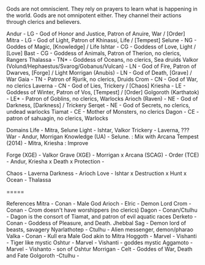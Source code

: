 Gods are not omniscient. They rely on prayers to learn what is happening in the world.
Gods are not omnipotent either. They channel their actions through clerics and believers.

Andur - LG - God of Honor and Justice, Patron of Anuire,  War / [Order]
Mitra - LG - God of Light, Patron of Khinassi,  Life / [Tempest]
Selune - NG - Goddes of Magic,  [Knowledge] / Life
Ishtar - CG - Goddess of Love, Light / [Love]
    Bast - CG - Goddess of Animals, Patron of Therion, no clerics, Rangers
	Thalassa - TN* - Goddess of Oceans, no clerics, Sea druids
Valkor (Volund/Hephaestus/Svarog/Gobanus/Vulcan) - LN - God of Fire, Patron of Dwarves,  [Forge] / Light
Morrigan (Anubis) - LN - God of Death, [Grave] / War
     Gaia - TN - Patron of Rjurik, no clerics, Druids
	Crom - CN - God of War, no clerics
Laverna - CN - God of Lies, Trickery / [Chaos]
Kriesha - LE - Goddess of Winter, Patron of Vos, [Tempest] / [Order]
	Golgoroth (Karthatok) - LE* - Patron of Goblins, no clerics, Warlocks
Arioch (Raven) - NE - God of Darkness, [Darkness] / Trickery
	Serqet - NE - God of Secrets, no clerics, undead warlocks
	Tiamat - CE - Mother of Monsters, no clerics
	 Dagon - CE - patron of sahuagin, no clerics, Warlocks

Domains
Life - Mitra, Selune
Light - Ishtar, Valkor
Trickery - Laverna, ???
War - Andur, Morrigan
Knowledge (UA) - Selune.  : Mix with Arcana
Tempest (2014) - Mitra, Kriesha : Improve

Forge (XGE) - Valkor
Grave (XGE) - Morrigan
x Arcana (SCAG) -
Order (TCE) - Andur, Kriesha
x Death
x Protection -

Chaos - Laverna
Darkness - Arioch
Love - Ishtar
x Destruction 
x Hunt
x Ocean - Thalassa

=====

References
Mitra - Conan - Male God
Arioch - Elric - Demon Lord
Crom - Conan - Crom doesn't have worshippers (no clerics)
Dagon - Conan/Ctulhu - Dagon is the consort of Tiamat, and patron of evil aquatic races
Derketo - Conan - Goddess of Pleasure, and Death. 
Jhebbal Sag - Demon lord of beasts, savagery
Nyarlathotep - Ctulhu - Alien messenger, demon/pharao
Valka - Conan - Kull era Male God akin to Mitra
Hoggoth - Marvel - Vishanti - Tiger like mystic
Oshtur - Marvel - Vishanti - goddes mystic
Aggamoto - Marvel - Vishanto - son of Oshtur
Morrigan - Celt - Goddes of War, Death and Fate
Golgoroth -Ctulhu -  

